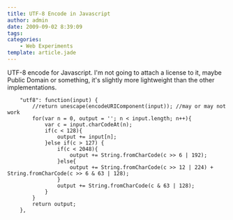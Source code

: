 ```yaml
---
title: UTF-8 Encode in Javascript
author: admin
date: 2009-09-02 8:39:09
tags:
categories:
	- Web Experiments
template: article.jade
---
```


UTF-8 encode for Javascript. I'm not going to attach a license to it, maybe Public Domain or something, it's slightly more lightweight than the other implementations.

		"utf8": function(input) {
			//return unescape(encodeURIComponent(input)); //may or may not work
			for(var n = 0, output = ''; n < input.length; n++){
				var c = input.charCodeAt(n);
				if(c < 128){
					output += input[n];
				}else if(c > 127) {
					if(c < 2048){
						output += String.fromCharCode(c >> 6 | 192);
					}else{
						output += String.fromCharCode(c >> 12 | 224) + String.fromCharCode(c >> 6 & 63 | 128);
					}
					output += String.fromCharCode(c & 63 | 128);
				}
			}
			return output;
		},
